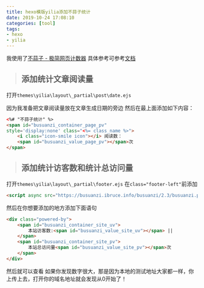 ```yaml
---
title: hexo模版yilia添加不蒜子统计
date: 2019-10-24 17:08:10
categories: [tool]
tags:
- hexo
- yilia
---
```

我使用了[不蒜子 - 极简网页计数器](http://busuanzi.ibruce.info/)
具体参考可参考[文档](http://ibruce.info/2015/04/04/busuanzi/)
>## 添加统计文章阅读量

打开`themes\yilia\layout\_partial\post\date.ejs`

因为我准备把文章阅读量放在文章生成日期的旁边
然后在最上面添加如下内容：
<!-- more -->
```html
<%# "不蒜子统计" %>
<span id="busuanzi_container_page_pv" 
style='display:none' class="<%= class_name %>">
    <i class="icon-smile icon"></i> 阅读数：
    <span id="busuanzi_value_page_pv"></span>次
</span>
```
>## 添加统计访客数和统计总访问量

打开`themes\yilia\layout\_partial\footer.ejs`
在`class="footer-left"`前添加
```html
<script async src="https://busuanzi.ibruce.info/busuanzi/2.3/busuanzi.pure.mini.js"></script>
```
然后在你想要添加的地方添加下面语句
```html
<div class="powered-by">
    <span id="busuanzi_container_site_uv">
        本站访客数:<span id="busuanzi_value_site_uv"></span> ||
    </span>
    <span id="busuanzi_container_site_pv">
        本站总访问量<span id="busuanzi_value_site_pv"></span>次
    </span>
</div>
```
然后就可以查看
如果你发现数字很大，那是因为本地的测试地址大家都一样，你上传上去，打开你的域名地址就会发现从0开始了！

